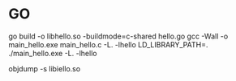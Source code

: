 

# GO
go build -o libhello.so  -buildmode=c-shared  hello.go 
gcc -Wall -o main_hello.exe main_hello.c -L. -lhello
LD_LIBRARY_PATH=. ./main_hello.exe -L. -lhello


objdump -s libiello.so